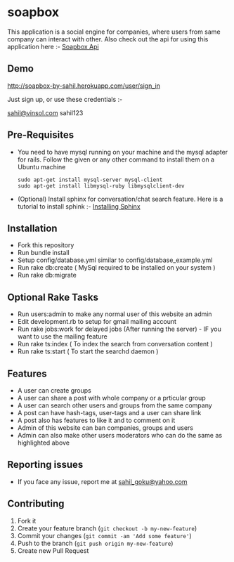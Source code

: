 soapbox
=======

This application is a social engine for companies, where users from same company can interact with other. Also check out the api for using this application here :- <a href="https://github.com/sahilbathlavinsol/soapbox_api">Soapbox Api</a>

## Demo
http://soapbox-by-sahil.herokuapp.com/user/sign_in

Just sign up, or use these credentials :-

sahil@vinsol.com
sahil123

## Pre-Requisites

- You need to have mysql running on your machine and the mysql adapter for rails. Follow the given or any other command to install them on a Ubuntu machine

  ```
  sudo apt-get install mysql-server mysql-client
  sudo apt-get install libmysql-ruby libmysqlclient-dev
  ```

- (Optional) Install sphinx for conversation/chat search feature. Here is a tutorial to install sphink :- <a href="http://pat.github.io/thinking-sphinx/installing_sphinx.html">Installing Sphinx</a>

## Installation

- Fork this repository
- Run bundle install
- Setup config/database.yml similar to config/database_example.yml
- Run rake db:create ( MySql required to be installed on your system )
- Run rake db:migrate

## Optional Rake Tasks

- Run users:admin to make any normal user of this website an admin
- Edit development.rb to setup for gmail mailing account
- Run rake jobs:work for delayed jobs (After running the server) - IF you want to use the mailing feature
- Run rake ts:index ( To index the search from conversation content )
- Run rake ts:start ( To start the searchd daemon )

## Features

- A user can create groups
- A user can share a post with whole company or a prticular group
- A user can search other users and groups from the same company
- A post can have hash-tags, user-tags and a user can share link
- A post also has features to like it and to comment on it
- Admin of this website can ban companies, groups and users
- Admin can also make other users moderators who can do the same as highlighted above

## Reporting issues
- If you face any issue, report me at sahil_goku@yahoo.com

## Contributing

1. Fork it
2. Create your feature branch (`git checkout -b my-new-feature`)
3. Commit your changes (`git commit -am 'Add some feature'`)
4. Push to the branch (`git push origin my-new-feature`)
5. Create new Pull Request
